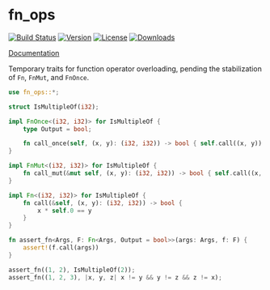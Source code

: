 # fn_ops

[![Build Status](https://travis-ci.org/bjz/fn_ops.svg?branch=master)](https://travis-ci.org/bjz/fn_ops)
[![Version](https://img.shields.io/crates/v/fn_ops.svg)](https://crates.io/crates/fn_ops)
[![License](https://img.shields.io/crates/l/fn_ops.svg)](https://github.com/bjz/fn_ops/blob/master/LICENSE)
[![Downloads](https://img.shields.io/crates/d/fn_ops.svg)](https://crates.io/crates/fn_ops)

[Documentation](http://bjz.github.io/fn_ops)

Temporary traits for function operator overloading, pending the stabilization of
`Fn`, `FnMut`, and `FnOnce`.

```rust
use fn_ops::*;

struct IsMultipleOf(i32);

impl FnOnce<(i32, i32)> for IsMultipleOf {
    type Output = bool;

    fn call_once(self, (x, y): (i32, i32)) -> bool { self.call((x, y)) }
}

impl FnMut<(i32, i32)> for IsMultipleOf {
    fn call_mut(&mut self, (x, y): (i32, i32)) -> bool { self.call((x, y)) }
}

impl Fn<(i32, i32)> for IsMultipleOf {
    fn call(&self, (x, y): (i32, i32)) -> bool {
        x * self.0 == y
    }
}

fn assert_fn<Args, F: Fn<Args, Output = bool>>(args: Args, f: F) {
    assert!(f.call(args))
}

assert_fn((1, 2), IsMultipleOf(2));
assert_fn((1, 2, 3), |x, y, z| x != y && y != z && z != x);
```
